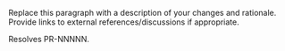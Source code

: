 <!-- What's in this pull request? -->
Replace this paragraph with a description of your changes and rationale. Provide links to external references/discussions if appropriate.

<!-- If this pull request resolves any bugs in the Swift bug tracker, provide a link: -->
Resolves PR-NNNNN.

<!--
Before merging this pull request, you must run the Swift continuous integration tests.
For information about triggering CI builds via @swift-ci, see:
https://github.com/apple/swift/blob/master/docs/ContinuousIntegration.md#swift-ci

Thank you for your contribution to Swift!
-->
